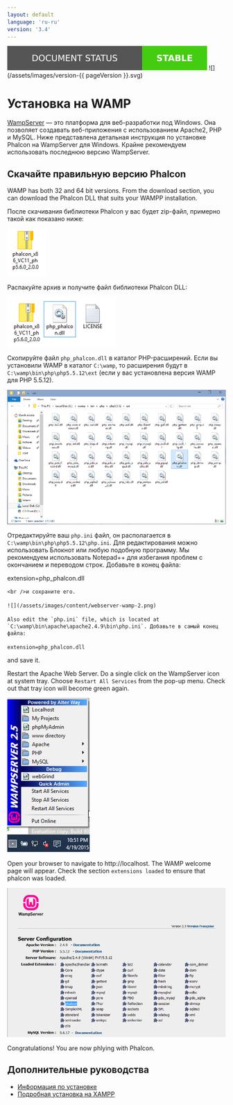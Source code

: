 ```yaml
---
layout: default
language: 'ru-ru'
version: '3.4'
---
```

![](/assets/images/document-status-stable-success.svg) ![](/assets/images/version-{{ pageVersion }}.svg)
<a name='overview'></a>

# Установка на WAMP

[WampServer](http://www.wampserver.com/en/) — это платформа для веб-разработки под Windows. Она позволяет создавать веб-приложения с использованием Apache2, PHP и MySQL. Ниже представлена детальная инструкция по установке Phalcon на WampServer для Windows. Крайне рекомендуем использовать последнюю версию WampServer.

<a name='phalcon'></a>

## Скачайте правильную версию Phalcon

WAMP has both 32 and 64 bit versions. From the download section, you can download the Phalcon DLL that suits your WAMPP installation.

После скачивания библиотеки Phalcon у вас будет zip-файл, примерно такой как показано ниже:

![](/assets/images/content/webserver-xampp-1.png)

Распакуйте архив и получите файл библиотеки Phalcon DLL:

![](/assets/images/content/webserver-xampp-2.png)

Скопируйте файл `php_phalcon.dll` в каталог PHP-расширений. Если вы установили WAMP в каталог `C:\wamp`, то расширения будут в `C:\wamp\bin\php\php5.5.12\ext` (если у вас установлена версия WAMP для PHP 5.5.12).

![](/assets/images/content/webserver-wamp-1.png)

Отредактируйте ваш `php.ini` файл, он располагается в `C:\wamp\bin\php\php5.5.12\php.ini`. Для редактирования можно использовать Блокнот или любую подобную программу. Мы рекомендуем использовать Notepad++ для избегания проблем с окончанием и переводом строк. Добавьте в конец файла:

extension=php_phalcon.dll

    <br />и сохраните его.
    
    ![](/assets/images/content/webserver-wamp-2.png)
    
    Also edit the `php.ini` file, which is located at `C:\wamp\bin\apache\apache2.4.9\bin\php.ini`. Добавьте в самый конец файла:
    
    extension=php_phalcon.dll 
    

and save it.

Restart the Apache Web Server. Do a single click on the WampServer icon at system tray. Choose `Restart All Services` from the pop-up menu. Check out that tray icon will become green again.

![](/assets/images/content/webserver-wamp-3.png)

Open your browser to navigate to http://localhost. The WAMP welcome page will appear. Check the section `extensions loaded` to ensure that phalcon was loaded.

![](/assets/images/content/webserver-wamp-4.png)

Congratulations! You are now phlying with Phalcon.

<a name='related'></a>

## Дополнительные руководства

* [Информация по установке](/3.4/en/installation)
* [Подробная установка на XAMPP](/3.4/en/webserver-xampp)
